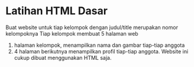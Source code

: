 # Latihan HTML Dasar
Buat website untuk tiap kelompok dengan judul/title merupakan nomor kelompoknya
Tiap kelompok membuat 5 halaman web
1. halaman kelompok, menampilkan nama dan gambar tiap-tiap anggota
2. 4 halaman berikutnya menampilkan profil tiap-tiap anggota.
Website ini cukup dibuat menggunakan HTML saja.
